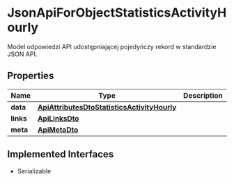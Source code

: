 

# JsonApiForObjectStatisticsActivityHourly

Model odpowiedzi API udostępniającej pojedyńczy rekord w standardzie JSON API.

## Properties

| Name | Type | Description | Notes |
|------------ | ------------- | ------------- | -------------|
|**data** | [**ApiAttributesDtoStatisticsActivityHourly**](ApiAttributesDtoStatisticsActivityHourly.md) |  |  [optional] |
|**links** | [**ApiLinksDto**](ApiLinksDto.md) |  |  [optional] |
|**meta** | [**ApiMetaDto**](ApiMetaDto.md) |  |  [optional] |


## Implemented Interfaces

* Serializable


